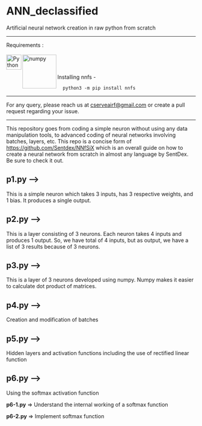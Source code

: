 # ANN_declassified
Artificial neural network creation in raw python from scratch<br>
***

Requirements :<br>
<br>
<img align="left" alt="Python" width="40px" src="https://img.icons8.com/color/72/python.png">
<img align="left" alt="numpy" width="90px" src="https://upload.wikimedia.org/wikipedia/commons/thumb/3/31/NumPy_logo_2020.svg/640px-NumPy_logo_2020.svg.png">
<br>
<br>
<br>
Installing nnfs -
      
      python3 -m pip install nnfs
      
***
For any query, please reach us at cserveairf@gmail.com or create a pull request regarding your issue.
***

This repository goes from coding a simple neuron without using any data manipulation tools, to advanced coding of neural networks involving batches, layers, etc. This repo is a concise form of https://github.com/Sentdex/NNfSiX which is an overall guide on how to create a neural network from scratch in almost any language by SentDex. Be sure to check it out.

## p1.py -->
This is a simple neuron which takes 3 inputs, has 3 respective weights, and 1 bias. It produces a single output.

## p2.py -->
This is a layer consisting of 3 neurons. Each neuron takes 4 inputs and produces 1 output. So, we have total of 4 inputs, but as output, we have a list of 3 results because of 3 neurons.

## p3.py -->
This is a layer of 3 neurons developed using numpy. Numpy makes it easier to calculate dot product of matrices.

## p4.py -->
Creation and modification of batches

## p5.py -->
Hidden layers and activation functions including the use of rectified linear function

## p6.py -->
Using the softmax activation function 

**p6-1.py** => Understand the internal working of a softmax function 

**p6-2.py** => Implement softmax function
